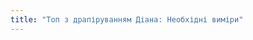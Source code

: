```yaml
---
title: "Топ з драпіруванням Діана: Необхідні виміри"
---
```


<PatternMeasurements pattern='diana' />
